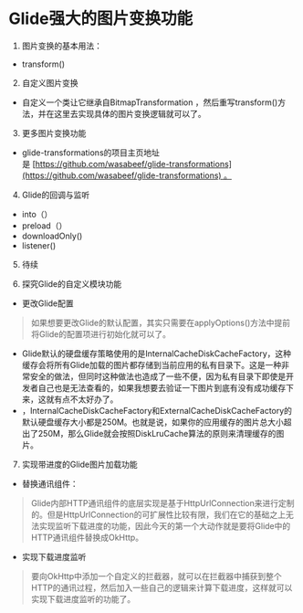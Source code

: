 # Glide强大的图片变换功能

1.  图片变换的基本用法：
- transform()

2. 自定义图片变换

- 自定义一个类让它继承自BitmapTransformation ，然后重写transform()方法，并在这里去实现具体的图片变换逻辑就可以了。

3. 更多图片变换功能

- glide-transformations的项目主页地址是 [https://github.com/wasabeef/glide-transformations](https://github.com/wasabeef/glide-transformations) 。

4. Glide的回调与监听
- into（）
- preload（）
- downloadOnly()
- listener()

5. 待续

6. 探究Glide的自定义模块功能
- 更改Glide配置
 > 如果想要更改Glide的默认配置，其实只需要在applyOptions()方法中提前将Glide的配置项进行初始化就可以了。
- Glide默认的硬盘缓存策略使用的是InternalCacheDiskCacheFactory，这种缓存会将所有Glide加载的图片都存储到当前应用的私有目录下。这是一种非常安全的做法，但同时这种做法也造成了一些不便，因为私有目录下即使是开发者自己也是无法查看的，如果我想要去验证一下图片到底有没有成功缓存下来，这就有点不太好办了。
- ，InternalCacheDiskCacheFactory和ExternalCacheDiskCacheFactory的默认硬盘缓存大小都是250M。也就是说，如果你的应用缓存的图片总大小超出了250M，那么Glide就会按照DiskLruCache算法的原则来清理缓存的图片。

7. 实现带进度的Glide图片加载功能
- 替换通讯组件：
> Glide内部HTTP通讯组件的底层实现是基于HttpUrlConnection来进行定制的。但是HttpUrlConnection的可扩展性比较有限，我们在它的基础之上无法实现监听下载进度的功能，因此今天的第一个大动作就是要将Glide中的HTTP通讯组件替换成OkHttp。
- 实现下载进度监听
> 要向OkHttp中添加一个自定义的拦截器，就可以在拦截器中捕获到整个HTTP的通讯过程，然后加入一些自己的逻辑来计算下载进度，这样就可以实现下载进度监听的功能了。
